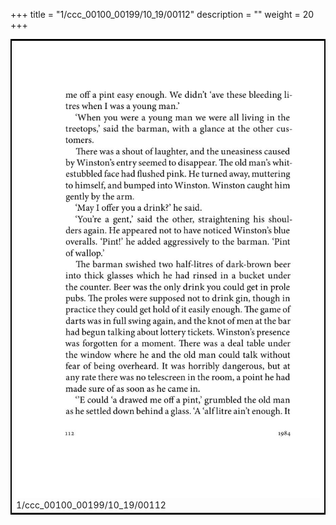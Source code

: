 +++
title = "1/ccc_00100_00199/10_19/00112"
description = ""
weight = 20
+++

<table style="border:2px solid black;max-width:800px;max-height:800px;" 
><tr><td>
<img class="center-fit-jpg"
src="/jpg_/out_jpg_1984__112.jpg">
1/ccc_00100_00199/10_19/00112
</img></td></tr></table>
